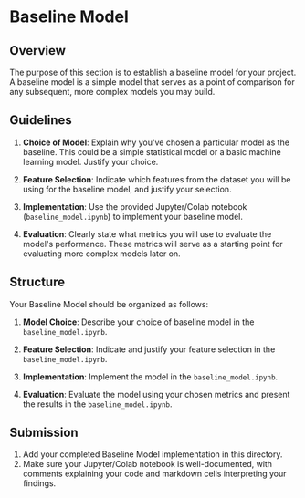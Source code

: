 # Baseline Model

## Overview

The purpose of this section is to establish a baseline model for your project. A baseline model is a simple model that serves as a point of comparison for any subsequent, more complex models you may build.

## Guidelines

1. **Choice of Model**: Explain why you've chosen a particular model as the baseline. This could be a simple statistical model or a basic machine learning model. Justify your choice.

2. **Feature Selection**: Indicate which features from the dataset you will be using for the baseline model, and justify your selection.

3. **Implementation**: Use the provided Jupyter/Colab notebook (`baseline_model.ipynb`) to implement your baseline model.

4. **Evaluation**: Clearly state what metrics you will use to evaluate the model's performance. These metrics will serve as a starting point for evaluating more complex models later on.

## Structure

Your Baseline Model should be organized as follows:

1. **Model Choice**: Describe your choice of baseline model in the `baseline_model.ipynb`.

2. **Feature Selection**: Indicate and justify your feature selection in the `baseline_model.ipynb`.

3. **Implementation**: Implement the model in the `baseline_model.ipynb`.

4. **Evaluation**: Evaluate the model using your chosen metrics and present the results in the `baseline_model.ipynb`.

## Submission

1. Add your completed Baseline Model implementation in this directory.
2. Make sure your Jupyter/Colab notebook is well-documented, with comments explaining your code and markdown cells interpreting your findings.

